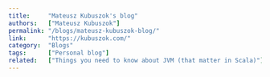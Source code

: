 ```yaml
---
title:     "Mateusz Kubuszok's blog"
authors:   ["Mateusz Kubuszok"]
permalink: "/blogs/mateusz-kubuszok-blog/"
link:      "https://kubuszok.com/"
category:  "Blogs"
tags:      ["Personal blog"]
related:   ["Things you need to know about JVM (that matter in Scala)"]
---
```

